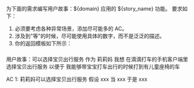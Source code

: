 为下面的需求编写用户故事：${domain} 应用的 ${story_name} 功能。 要求如下：

1. 必须要考虑各种异常场景，添加尽可能多的 AC。
2. 涉及到"等"的时候，尽可能使用具体的数字，而不是泛泛的描述。
3. 你的返回模板如下所示：

###
用户故事：可以选择宝贝出行服务
作为 莉莉妈
我想 在滴滴打车的手机客户端里选择宝贝出行服务
以便于 我能够带宝宝打车出行的时候打到有儿童座椅的车

AC 1:  莉莉妈可以选择宝贝出行服务
假设 xxx
当 xxx
于是 xxx
###
